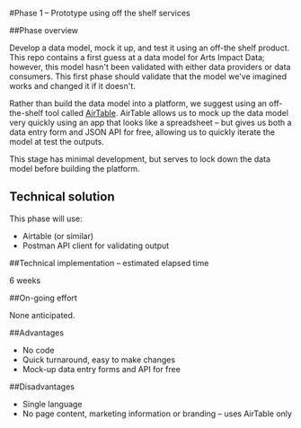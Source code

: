 #Phase 1 – Prototype using off the shelf services

##Phase overview

Develop a data model, mock it up, and test it using an off-the shelf product. This repo contains a first guess at a data model for Arts Impact Data; however, this model hasn't been validated with either data providers or data consumers. This first phase should validate that the model we've imagined works and changed it if it doesn't.

Rather than build the data model into a platform, we suggest using an off-the-shelf tool called [AirTable](https://airtable.com/). AirTable allows us to mock up the data model very quickly using an app that looks like a spreadsheet – but gives us both a data entry form and JSON API for free, allowing us to quickly iterate the model at test the outputs.

This stage has minimal development, but serves to lock down the data model before building the platform.

## Technical solution

This phase will use:

* Airtable (or similar)
* Postman API client for validating output

##Technical implementation – estimated elapsed time

6 weeks

##On-going effort

None anticipated.

##Advantages

* No code
* Quick turnaround, easy to make changes
* Mock-up data entry forms and API for free

##Disadvantages

* Single language
* No page content, marketing information or branding – uses AirTable only